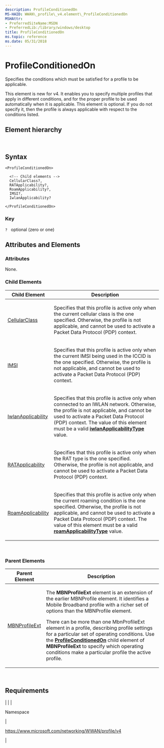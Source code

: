 ```yaml
---
description: ProfileConditionedOn
MS-HAID: WWAN\_profile\_v4.element\_ProfileConditionedOn
MSHAttr:
- PreferredSiteName:MSDN
- PreferredLib:/library/windows/desktop
title: ProfileConditionedOn
ms.topic: reference
ms.date: 05/31/2018
---
```


# <span id="WWAN_profile_v4.element_ProfileConditionedOn"></span>ProfileConditionedOn

Specifies the conditions which must be satisfied for a profile to be applicable.

This element is new for v4. It enables you to specify multiple profiles that apply in different conditions, and for the proper profile to be used automatically when it is applicable. This element is optional. If you do not specify it, then the profile is always applicable with respect to the conditions listed.

## Element hierarchy

[<MBNProfileExt>](element-mbnprofileext.md)  
**<ProfileConditionedOn>**

## Syntax

``` syntax
<ProfileConditionedOn>

  <!-- Child elements -->
  CellularClass?,
  RATApplicability?,
  RoamApplicability?,
  IMSI?,
  IwlanApplicability?

</ProfileConditionedOn>
```

### Key

`?`   optional (zero or one)

## <span id="Attributes_and_Elements"></span><span id="attributes_and_elements"></span><span id="ATTRIBUTES_AND_ELEMENTS"></span>Attributes and Elements

### <span id="attributes"></span><span id="ATTRIBUTES"></span>Attributes

None.

### <span id="Child_Elements"></span><span id="child_elements"></span><span id="CHILD_ELEMENTS"></span>Child Elements


| Child Element | Description | 
|---------------|-------------|
| <a href="element-cellularclass.md">CellularClass</a> | <p>Specifies that this profile is active only when the current cellular class is the one specified. Otherwise, the profile is not applicable, and cannot be used to activate a Packet Data Protocol (PDP) context.</p> | 
| <a href="element-imsi.md">IMSI</a> | <p>Specifies that this profile is active only when the current IMSI being used in the ICCID is the one specified. Otherwise, the profile is not applicable, and cannot be used to activate a Packet Data Protocol (PDP) context.</p> | 
| <a href="element-iwlanapplicability.md">IwlanApplicability</a> | <p>Specifies that this profile is active only when connected to an IWLAN network. Otherwise, the profile is not applicable, and cannot be used to activate a Packet Data Protocol (PDP) context. The value of this element must be a valid <a href="simpletype-iwlanapplicabilitytype.md"><strong>iwlanApplicabilityType</strong></a> value.</p> | 
| <a href="element-ratapplicability.md">RATApplicability</a> | <p>Specifies that this profile is active only when the RAT type is the one specified. Otherwise, the profile is not applicable, and cannot be used to activate a Packet Data Protocol (PDP) context.</p> | 
| <a href="element-roamapplicability.md">RoamApplicability</a> | <p>Specifies that this profile is active only when the current roaming condition is the one specified. Otherwise, the profile is not applicable, and cannot be used to activate a Packet Data Protocol (PDP) context. The value of this element must be a valid <a href="simpletype-roamapplicabilitytype.md"><strong>roamApplicabilityType</strong></a> value.</p> | 


 

### <span id="parent_elements"></span><span id="PARENT_ELEMENTS"></span>Parent Elements


| Parent Element | Description | 
|----------------|-------------|
| <a href="element-mbnprofileext.md">MBNProfileExt</a> | <p>The <strong>MBNProfileExt</strong> element is an extension of the earlier MBNProfile element. It identifies a Mobile Broadband profile with a richer set of options than the MBNProfile element.</p><p>There can be more than one MbnProfileExt element in a profile, describing profile settings for a particular set of operating conditions. Use the <a href="element-profileconditionedon.md"><strong>ProfileConditionedOn</strong></a> child element of <strong>MBNProfileExt</strong> to specify which operating conditions make a particular profile the active profile.</p> | 


 

## Requirements


| 
|
| <p>Namespace</p> | <p>https://www.microsoft.com/networking/WWAN/profile/v4</p> | 


 

 



